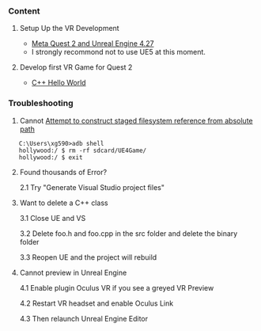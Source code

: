 ### Content
1. Setup Up the VR Development 
    
    * [Meta Quest 2 and Unreal Engine 4.27](Unreal/SetupUE4forQuest2AppDev.md)
    * I strongly recommond not to use UE5 at this moment. 
2. Develop first VR Game for Quest 2

    * [C++ Hello World](Unreal/CPP_Hello_World.md)

### Troubleshooting
1. Cannot [Attempt to construct staged filesystem reference from absolute path](https://www.pizzolab.com/attempt-to-construct-staged-filesystem-reference-from-absolute-path/)
```
   C:\Users\xg590>adb shell
   hollywood:/ $ rm -rf sdcard/UE4Game/
   hollywood:/ $ exit
```
2. Found thousands of Error? 
   
   2.1 Try "Generate Visual Studio project files"
3. Want to delete a C++ class

   3.1 Close UE and VS
   
   3.2 Delete foo.h and foo.cpp in the src folder and delete the binary folder

   3.3 Reopen UE and the project will rebuild
4. Cannot preview in Unreal Engine 

   4.1 Enable plugin Oculus VR if you see a greyed VR Preview

   4.2 Restart VR headset and enable Oculus Link

   4.3 Then relaunch Unreal Engine Editor 